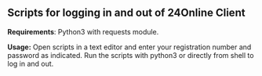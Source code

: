 ## Scripts for logging in and out of 24Online Client

**Requirements**: Python3 with requests module.

**Usage:** Open scripts in a text editor and enter your registration number and password as indicated. Run the scripts with python3 or directly from shell to log in and out.
